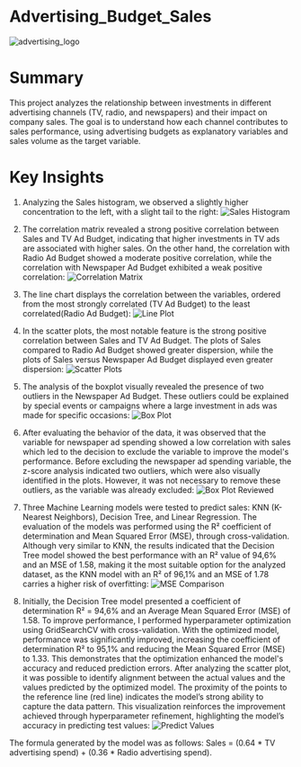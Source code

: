 # Advertising_Budget_Sales
![advertising_logo](images/advertising_logo.jpg)

# Summary
This project analyzes the relationship between investments in different advertising channels (TV, radio, and newspapers) and their impact on company sales. The goal is to understand how each channel contributes to sales performance, using advertising budgets as explanatory variables and sales volume as the target variable.

# Key Insights
1. Analyzing the Sales histogram, we observed a slightly higher concentration to the left, with a slight tail to the right:
![Sales Histogram](https://github.com/felipe-lemos-costa/Advertising_Budget_Sales/raw/main/images/1_sales_histogram.jpg)

2. The correlation matrix revealed a strong positive correlation between Sales and TV Ad Budget, indicating that higher investments in TV ads are associated with higher sales. On the other hand, the correlation with Radio Ad Budget showed a moderate positive correlation, while the correlation with Newspaper Ad Budget exhibited a weak positive correlation:
![Correlation Matrix](images/2_correlation_matrix.png)

3. The line chart displays the correlation between the variables, ordered from the most strongly correlated (TV Ad Budget) to the least correlated(Radio Ad Budget):
![Line Plot](images/3_line_plot.png)

4. In the scatter plots, the most notable feature is the strong positive correlation between Sales and TV Ad Budget. The plots of Sales compared to Radio Ad Budget showed greater dispersion, while the plots of Sales versus Newspaper Ad Budget displayed even greater dispersion:
![Scatter Plots](images/4_scatter_plots.png)

5. The analysis of the boxplot visually revealed the presence of two outliers in the Newspaper Ad Budget. These outliers could be explained by special events or campaigns where a large investment in ads was made for specific occasions:
![Box Plot](images/5_box_plot.png)

6. After evaluating the behavior of the data, it was observed that the variable for newspaper ad spending showed a low correlation with sales which led to the decision to exclude the variable to improve the model's performance. Before excluding the newspaper ad spending variable, the z-score analysis indicated two outliers, which were also visually identified in the plots. However, it was not necessary to remove these outliers, as the variable was already excluded:
![Box Plot Reviewed](images/6_box_plot_reviewed.png)

7. Three Machine Learning models were tested to predict sales: KNN (K-Nearest Neighbors), Decision Tree, and Linear Regression. The evaluation of the models was performed using the R² coefficient of determination and Mean Squared Error (MSE), through cross-validation. Although very similar to KNN, the results indicated that the Decision Tree model showed the best performance with an R² value of 94,6% and an MSE of 1.58, making it the most suitable option for the analyzed dataset, as the KNN model with an R² of 96,1% and an MSE of 1.78 carries a higher risk of overfitting:
![MSE Comparison](images/5_mse_comparison.png)

8. Initially, the Decision Tree model presented a coefficient of determination R² = 94,6% and an Average Mean Squared Error (MSE) of 1.58. To improve performance, I performed hyperparameter optimization using GridSearchCV with cross-validation. With the optimized model, performance was significantly improved, increasing the coefficient of determination R² to 95,1% and reducing the Mean Squared Error (MSE) to 1.33. This demonstrates that the optimization enhanced the model's accuracy and reduced prediction errors. After analyzing the scatter plot, it was possible to identify alignment between the actual values and the values predicted by the optimized model. The proximity of the points to the reference line (red line) indicates the model’s strong ability to capture the data pattern. This visualization reinforces the improvement achieved through hyperparameter refinement, highlighting the model’s accuracy in predicting test values:
![Predict Values](images/7_predict_values.png)

The formula generated by the model was as follows: Sales = (0.64 * TV advertising spend) + (0.36 * Radio advertising spend).



